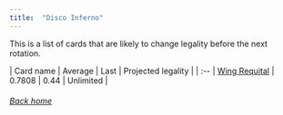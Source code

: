 ```yaml
---
title:  "Disco Inferno"
---
```


This is a list of cards that are likely to change legality before the next rotation.

| Card name | Average | Last | Projected legality |
| :-- |
[Wing Requital](https://db.ygoprodeck.com/card/?search=Wing%20Requital) | 0.7808 | 0.44 | Unlimited |

###### [Back home](index)